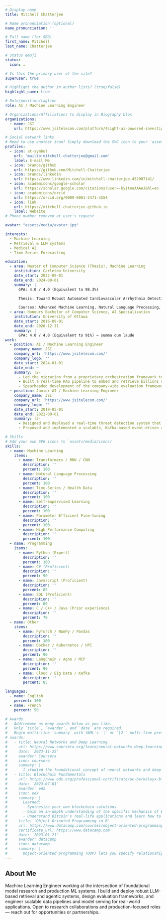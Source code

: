 ```yaml
---
# Display name
title: Mitchell Chatterjee

# Name pronunciation (optional)
name_pronunciation: ''

# Full name (for SEO)
first_name: Mitchell
last_name: Chatterjee

# Status emoji
status:
  icon: ☕️

# Is this the primary user of the site?
superuser: true

# Highlight the author in author lists? (true/false)
highlight_name: true

# Role/position/tagline
role: AI / Machine Learning Engineer

# Organizations/Affiliations to display in Biography blox
organizations:
  - name: JSI
    url: https://www.jsitelecom.com/platform/4sight-ai-powered-investigations/

# Social network links
# Need to use another icon? Simply download the SVG icon to your `assets/media/icons/` folder.
profiles:
  - icon: at-symbol
    url: 'mailto:mitchell.chatterjee@gmail.com'
    label: E-mail Me
  - icon: brands/github
    url: https://github.com/Mitchell-Chatterjee
  - icon: brands/linkedin
    url: https://www.linkedin.com/in/mitchell-chatterjee-452987141/
  - icon: academicons/google-scholar
    url: https://scholar.google.com/citations?user=-kyItooAAAAJ&hl=en
  - icon: academicons/orcid
    url: https://orcid.org/0009-0001-5471-3554
  - icon: link
    url: https://mitchell-chatterjee.github.io
    label: Website
# Phone number removed at user's request

avatar: "assets/media/avatar.jpg"

interests:
  - Machine Learning
  - Retrieval & LLM systems
  - Medical AI
  - Time-Series Forecasting

education:
  - area: Master of Computer Science (Thesis), Machine Learning
    institution: Carleton University
    date_start: 2022-09-01
    date_end: 2024-09-01
    summary: |
      GPA: 4.0 / 4.0 (Equivalent to 98.3%)

      Thesis: Toward Robust Automated Cardiovascular Arrhythmia Detection using Self-supervised Learning and 1D Vision Transformers.

      Courses: Advanced Machine Learning, Natural Language Processing, Deep/Reinforcement Learning
  - area: Honours Bachelor of Computer Science, AI Specialization
    institution: University of Ottawa
    date_start: 2016-09-01
    date_end: 2020-12-31
    summary: |
      GPA: 4.0 / 4.0 (Equivalent to 91%) — summa cum laude
work:
  - position: AI / Machine Learning Engineer
    company_name: JSI
    company_url: 'https://www.jsitelecom.com/'
    company_logo: ''
    date_start: 2024-01-01
    date_end: ~
    summary: |2-
      - Led the migration from a proprietary orchestration framework to Agno/LangChain, enabling a modular, LLM-based agentic retrieval and summarization system integrated with MCP; deployed on-premises across customer sites with 100+ GPUs.
      - Built a real-time RAG pipeline to embed and retrieve billions of multimodal records (audio, text, image), significantly improving search latency and contextual relevance.
      - Spearheaded development of the company-wide evaluation framework, leveraging DeepEval and A/B testing to rigorously measure KPIs, including relevance, latency, and interaction quality — enabling continuous feature improvement.
  - position: Junior AI / Machine Learning Engineer
    company_name: JSI
    company_url: 'https://www.jsitelecom.com/'
    company_logo: ''
    date_start: 2019-05-01
    date_end: 2022-09-01
    summary: |2-
      - Designed and deployed a real-time threat detection system that scanned high-volume multimodal data streams — including audio, text, images, and video — to detect and alert on high-risk activity using anomaly detection and proprietary ML models.
      - Proposed and implemented a scalable, Kafka-based event-driven architecture for time-sensitive alerting workflows, reducing end-to-end notification latency by 33%.

# Skills
# Add your own SVG icons to `assets/media/icons/`
skills:
  - name: Machine Learning
    items:
      - name: Transformers / RNN / CNN
        description: ''
        percent: 100
      - name: Natural Language Processing
        description: ''
        percent: 100
      - name: Time-Series / Health Data
        description: ''
        percent: 100
      - name: Self-Supervised Learning
        description: ''
        percent: 100
      - name: Parameter Efficient Fine-tuning
        description: ''
        percent: 100
      - name: High Performance Computing
        description: ''
        percent: 100
  - name: Programming
    items:
      - name: Python (Expert)
        description: ''
        percent: 100
      - name: C# (Proficient)
        description: ''
        percent: 90
      - name: Javascript (Proficient)
        description: ''
        percent: 85
      - name: SQL (Proficient)
        description: ''
        percent: 80
      - name: C / C++ / Java (Prior experience)
        description: ''
        percent: 70
  - name: Other
    items:
      - name: PyTorch / NumPy / Pandas
        description: ''
        percent: 100
      - name: Docker / Kubernetes / HPC
        description: ''
        percent: 90
      - name: LangChain / Agno / MCP
        description: ''
        percent: 90
      - name: Cloud / Big Data / Kafka
        description: ''
        percent: 85

languages:
  - name: English
    percent: 100
  - name: French
    percent: 50

# Awards.
#   Add/remove as many awards below as you like.
#   Only `title`, `awarder`, and `date` are required.
#   Begin multi-line `summary` with YAML's `|` or `|2-` multi-line prefix and indent 2 spaces below.
# awards:
#   - title: Neural Networks and Deep Learning
#     url: https://www.coursera.org/learn/neural-networks-deep-learning
#     date: '2023-11-25'
#     awarder: Coursera
#     icon: coursera
#     summary: |
#       I studied the foundational concept of neural networks and deep learning. By the end, I was familiar with the significant technological trends driving the rise of deep learning; build, train, and apply fully connected deep neural networks; implement efficient (vectorized) neural networks; identify key parameters in a neural network’s architecture; and apply deep learning to your own applications.
#   - title: Blockchain Fundamentals
#     url: https://www.edx.org/professional-certificate/uc-berkeleyx-blockchain-fundamentals
#     date: '2023-07-01'
#     awarder: edX
#     icon: edx
#     summary: |
#       Learned:
#       - Synthesize your own blockchain solutions
#       - Gain an in-depth understanding of the specific mechanics of Bitcoin
#       - Understand Bitcoin’s real-life applications and learn how to attack and destroy Bitcoin, Ethereum, smart contracts and Dapps, and alternatives to Bitcoin’s Proof-of-Work consensus algorithm
#   - title: 'Object-Oriented Programming in R'
#     url: https://www.datacamp.com/courses/object-oriented-programming-with-s3-and-r6-in-r
#     certificate_url: https://www.datacamp.com
#     date: '2023-01-21'
#     awarder: datacamp
#     icon: datacamp
#     summary: |
#       Object-oriented programming (OOP) lets you specify relationships between functions and the objects that they can act on, helping you manage complexity in your code. This is an intermediate level course, providing an introduction to OOP, using the S3 and R6 systems. S3 is a great day-to-day R programming tool that simplifies some of the functions that you write. R6 is especially useful for industry-specific analyses, working with web APIs, and building GUIs.
---
```


## About Me

Machine Learning Engineer working at the intersection of foundational model research and production ML systems. I build and deploy robust LLM-based retrieval and agentic systems, design evaluation frameworks, and engineer scalable data pipelines and model serving for real-world applications. Open to research collaborations and production-focused roles — reach out for opportunities or partnerships.
